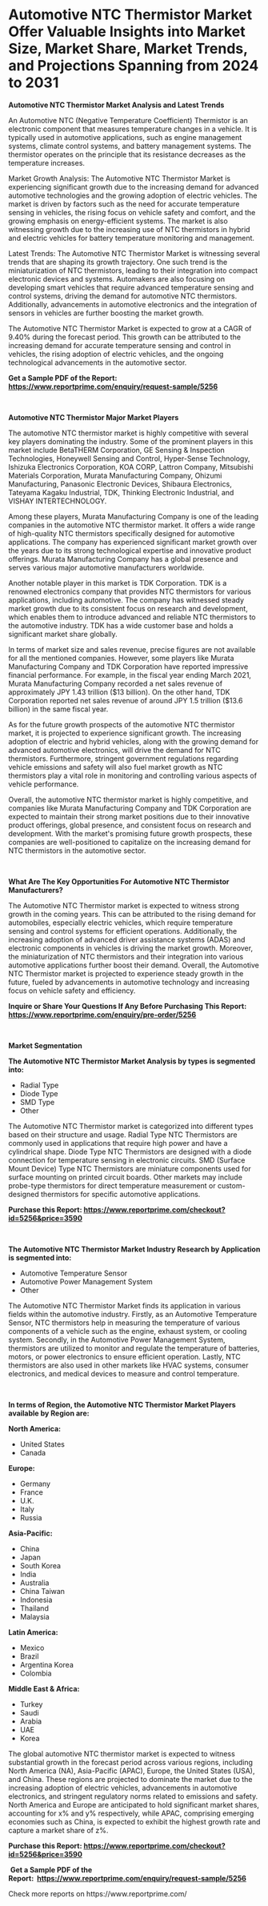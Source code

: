<p><h1>Automotive NTC Thermistor Market Offer Valuable Insights into Market Size, Market Share, Market Trends, and Projections Spanning from 2024 to 2031</h1></p><p><strong>Automotive NTC Thermistor Market Analysis and Latest Trends</strong></p>
<p><p>An Automotive NTC (Negative Temperature Coefficient) Thermistor is an electronic component that measures temperature changes in a vehicle. It is typically used in automotive applications, such as engine management systems, climate control systems, and battery management systems. The thermistor operates on the principle that its resistance decreases as the temperature increases.</p><p>Market Growth Analysis: The Automotive NTC Thermistor Market is experiencing significant growth due to the increasing demand for advanced automotive technologies and the growing adoption of electric vehicles. The market is driven by factors such as the need for accurate temperature sensing in vehicles, the rising focus on vehicle safety and comfort, and the growing emphasis on energy-efficient systems. The market is also witnessing growth due to the increasing use of NTC thermistors in hybrid and electric vehicles for battery temperature monitoring and management.</p><p>Latest Trends: The Automotive NTC Thermistor Market is witnessing several trends that are shaping its growth trajectory. One such trend is the miniaturization of NTC thermistors, leading to their integration into compact electronic devices and systems. Automakers are also focusing on developing smart vehicles that require advanced temperature sensing and control systems, driving the demand for automotive NTC thermistors. Additionally, advancements in automotive electronics and the integration of sensors in vehicles are further boosting the market growth.</p><p>The Automotive NTC Thermistor Market is expected to grow at a CAGR of 9.40% during the forecast period. This growth can be attributed to the increasing demand for accurate temperature sensing and control in vehicles, the rising adoption of electric vehicles, and the ongoing technological advancements in the automotive sector.</p></p>
<p><strong>Get a Sample PDF of the Report:&nbsp; <a href="https://www.reportprime.com/enquiry/request-sample/5256">https://www.reportprime.com/enquiry/request-sample/5256</a></strong></p>
<p>&nbsp;</p>
<p><strong>Automotive NTC Thermistor Major Market Players</strong></p>
<p><p>The automotive NTC thermistor market is highly competitive with several key players dominating the industry. Some of the prominent players in this market include BetaTHERM Corporation, GE Sensing & Inspection Technologies, Honeywell Sensing and Control, Hyper-Sense Technology, Ishizuka Electronics Corporation, KOA CORP, Lattron Company, Mitsubishi Materials Corporation, Murata Manufacturing Company, Ohizumi Manufacturing, Panasonic Electronic Devices, Shibaura Electronics, Tateyama Kagaku Industrial, TDK, Thinking Electronic Industrial, and VISHAY INTERTECHNOLOGY.</p><p>Among these players, Murata Manufacturing Company is one of the leading companies in the automotive NTC thermistor market. It offers a wide range of high-quality NTC thermistors specifically designed for automotive applications. The company has experienced significant market growth over the years due to its strong technological expertise and innovative product offerings. Murata Manufacturing Company has a global presence and serves various major automotive manufacturers worldwide.</p><p>Another notable player in this market is TDK Corporation. TDK is a renowned electronics company that provides NTC thermistors for various applications, including automotive. The company has witnessed steady market growth due to its consistent focus on research and development, which enables them to introduce advanced and reliable NTC thermistors to the automotive industry. TDK has a wide customer base and holds a significant market share globally.</p><p>In terms of market size and sales revenue, precise figures are not available for all the mentioned companies. However, some players like Murata Manufacturing Company and TDK Corporation have reported impressive financial performance. For example, in the fiscal year ending March 2021, Murata Manufacturing Company recorded a net sales revenue of approximately JPY 1.43 trillion ($13 billion). On the other hand, TDK Corporation reported net sales revenue of around JPY 1.5 trillion ($13.6 billion) in the same fiscal year.</p><p>As for the future growth prospects of the automotive NTC thermistor market, it is projected to experience significant growth. The increasing adoption of electric and hybrid vehicles, along with the growing demand for advanced automotive electronics, will drive the demand for NTC thermistors. Furthermore, stringent government regulations regarding vehicle emissions and safety will also fuel market growth as NTC thermistors play a vital role in monitoring and controlling various aspects of vehicle performance.</p><p>Overall, the automotive NTC thermistor market is highly competitive, and companies like Murata Manufacturing Company and TDK Corporation are expected to maintain their strong market positions due to their innovative product offerings, global presence, and consistent focus on research and development. With the market's promising future growth prospects, these companies are well-positioned to capitalize on the increasing demand for NTC thermistors in the automotive sector.</p></p>
<p>&nbsp;</p>
<p><strong>What Are The Key Opportunities For Automotive NTC Thermistor Manufacturers?</strong></p>
<p><p>The Automotive NTC Thermistor market is expected to witness strong growth in the coming years. This can be attributed to the rising demand for automobiles, especially electric vehicles, which require temperature sensing and control systems for efficient operations. Additionally, the increasing adoption of advanced driver assistance systems (ADAS) and electronic components in vehicles is driving the market growth. Moreover, the miniaturization of NTC thermistors and their integration into various automotive applications further boost their demand. Overall, the Automotive NTC Thermistor market is projected to experience steady growth in the future, fueled by advancements in automotive technology and increasing focus on vehicle safety and efficiency.</p></p>
<p><strong>Inquire or Share Your Questions If Any Before Purchasing This Report: <a href="https://www.reportprime.com/enquiry/pre-order/5256">https://www.reportprime.com/enquiry/pre-order/5256</a></strong></p>
<p>&nbsp;</p>
<p><strong>Market Segmentation</strong></p>
<p><strong>The Automotive NTC Thermistor Market Analysis by types is segmented into:</strong></p>
<p><ul><li>Radial Type</li><li>Diode Type</li><li>SMD Type</li><li>Other</li></ul></p>
<p><p>The Automotive NTC Thermistor market is categorized into different types based on their structure and usage. Radial Type NTC Thermistors are commonly used in applications that require high power and have a cylindrical shape. Diode Type NTC Thermistors are designed with a diode connection for temperature sensing in electronic circuits. SMD (Surface Mount Device) Type NTC Thermistors are miniature components used for surface mounting on printed circuit boards. Other markets may include probe-type thermistors for direct temperature measurement or custom-designed thermistors for specific automotive applications.</p></p>
<p><strong>Purchase this Report:&nbsp;<a href="https://www.reportprime.com/checkout?id=5256&price=3590">https://www.reportprime.com/checkout?id=5256&price=3590</a></strong></p>
<p>&nbsp;</p>
<p><strong>The Automotive NTC Thermistor Market Industry Research by Application is segmented into:</strong></p>
<p><ul><li>Automotive Temperature Sensor</li><li>Automotive Power Management System</li><li>Other</li></ul></p>
<p><p>The Automotive NTC Thermistor Market finds its application in various fields within the automotive industry. Firstly, as an Automotive Temperature Sensor, NTC thermistors help in measuring the temperature of various components of a vehicle such as the engine, exhaust system, or cooling system. Secondly, in the Automotive Power Management System, thermistors are utilized to monitor and regulate the temperature of batteries, motors, or power electronics to ensure efficient operation. Lastly, NTC thermistors are also used in other markets like HVAC systems, consumer electronics, and medical devices to measure and control temperature.</p></p>
<p>&nbsp;</p>
<p><strong>In terms of Region, the Automotive NTC Thermistor Market Players available by Region are:</strong></p>
<p>
    <p> <strong> North America: </strong>
        <ul>
            <li>United States</li>
            <li>Canada</li>
        </ul>
        </p> 
    <p> <strong> Europe: </strong>
        <ul>
            <li>Germany</li>
            <li>France</li>
            <li>U.K.</li>
            <li>Italy</li>
            <li>Russia</li>
        </ul>
        </p> 
    <p> <strong> Asia-Pacific: </strong>
        <ul>
            <li>China</li>
            <li>Japan</li>
            <li>South Korea</li>
            <li>India</li>
            <li>Australia</li>
            <li>China Taiwan</li>
            <li>Indonesia</li>
            <li>Thailand</li>
            <li>Malaysia</li>
        </ul>
        </p> 
    <p> <strong> Latin America: </strong>
        <ul>
            <li>Mexico</li>
            <li>Brazil</li>
            <li>Argentina Korea</li>
            <li>Colombia</li>
        </ul>
        </p> 
    <p> <strong> Middle East & Africa: </strong>
        <ul>
            <li>Turkey</li>
            <li>Saudi</li>
            <li>Arabia</li>
            <li>UAE</li>
            <li>Korea</li>
        </ul>
    </p>
    </p>
<p><p>The global automotive NTC thermistor market is expected to witness substantial growth in the forecast period across various regions, including North America (NA), Asia-Pacific (APAC), Europe, the United States (USA), and China. These regions are projected to dominate the market due to the increasing adoption of electric vehicles, advancements in automotive electronics, and stringent regulatory norms related to emissions and safety. North America and Europe are anticipated to hold significant market shares, accounting for x% and y% respectively, while APAC, comprising emerging economies such as China, is expected to exhibit the highest growth rate and capture a market share of z%.</p></p>
<p><strong>Purchase this Report: <a href="https://www.reportprime.com/checkout?id=5256&price=3590">https://www.reportprime.com/checkout?id=5256&price=3590</a></strong></p>
<p>&nbsp;<strong>Get a Sample PDF of the Report:&nbsp;&nbsp;<a href="https://www.reportprime.com/enquiry/request-sample/5256">https://www.reportprime.com/enquiry/request-sample/5256</a></strong></p>
<p><strong></strong></p>
<p>Check more reports on https://www.reportprime.com/</p>